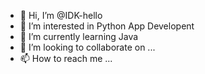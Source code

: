 - 👋 Hi, I’m @IDK-hello
- 👀 I’m interested in Python App Developent
- 🌱 I’m currently learning Java
- 💞️ I’m looking to collaborate on ...
- 📫 How to reach me ...

<!---
IDK-hello/IDK-hello is a ✨ special ✨ repository because its `README.md` (this file) appears on your GitHub profile.
You can click the Preview link to take a look at your changes.
--->

